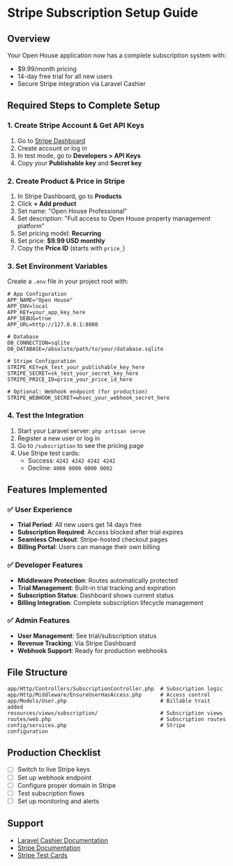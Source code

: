 # Stripe Subscription Setup Guide

## Overview
Your Open House application now has a complete subscription system with:
- $9.99/month pricing
- 14-day free trial for all new users
- Secure Stripe integration via Laravel Cashier

## Required Steps to Complete Setup

### 1. Create Stripe Account & Get API Keys
1. Go to [Stripe Dashboard](https://dashboard.stripe.com)
2. Create account or log in
3. In test mode, go to **Developers > API Keys**
4. Copy your **Publishable key** and **Secret key**

### 2. Create Product & Price in Stripe
1. In Stripe Dashboard, go to **Products**
2. Click **+ Add product**
3. Set name: "Open House Professional"
4. Set description: "Full access to Open House property management platform"
5. Set pricing model: **Recurring**
6. Set price: **$9.99 USD monthly**
7. Copy the **Price ID** (starts with `price_`)

### 3. Set Environment Variables
Create a `.env` file in your project root with:

```env
# App Configuration
APP_NAME="Open House"
APP_ENV=local
APP_KEY=your_app_key_here
APP_DEBUG=true
APP_URL=http://127.0.0.1:8000

# Database
DB_CONNECTION=sqlite
DB_DATABASE=/absolute/path/to/your/database.sqlite

# Stripe Configuration
STRIPE_KEY=pk_test_your_publishable_key_here
STRIPE_SECRET=sk_test_your_secret_key_here
STRIPE_PRICE_ID=price_your_price_id_here

# Optional: Webhook endpoint (for production)
STRIPE_WEBHOOK_SECRET=whsec_your_webhook_secret_here
```

### 4. Test the Integration
1. Start your Laravel server: `php artisan serve`
2. Register a new user or log in
3. Go to `/subscription` to see the pricing page
4. Use Stripe test cards:
   - Success: `4242 4242 4242 4242`
   - Decline: `4000 0000 0000 0002`

## Features Implemented

### ✅ User Experience
- **Trial Period**: All new users get 14 days free
- **Subscription Required**: Access blocked after trial expires
- **Seamless Checkout**: Stripe-hosted checkout pages
- **Billing Portal**: Users can manage their own billing

### ✅ Developer Features
- **Middleware Protection**: Routes automatically protected
- **Trial Management**: Built-in trial tracking and expiration
- **Subscription Status**: Dashboard shows current status
- **Billing Integration**: Complete subscription lifecycle management

### ✅ Admin Features
- **User Management**: See trial/subscription status
- **Revenue Tracking**: Via Stripe Dashboard
- **Webhook Support**: Ready for production webhooks

## File Structure
```
app/Http/Controllers/SubscriptionController.php  # Subscription logic
app/Http/Middleware/EnsureUserHasAccess.php      # Access control
app/Models/User.php                              # Billable trait added
resources/views/subscription/                    # Subscription views
routes/web.php                                   # Subscription routes
config/services.php                              # Stripe configuration
```

## Production Checklist
- [ ] Switch to live Stripe keys
- [ ] Set up webhook endpoint
- [ ] Configure proper domain in Stripe
- [ ] Test subscription flows
- [ ] Set up monitoring and alerts

## Support
- [Laravel Cashier Documentation](https://laravel.com/docs/billing)
- [Stripe Documentation](https://stripe.com/docs)
- [Stripe Test Cards](https://stripe.com/docs/testing)
